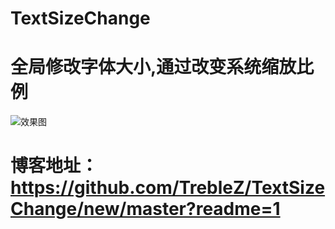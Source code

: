 
# TextSizeChange 
# 全局修改字体大小,通过改变系统缩放比例
![效果图](https://github.com/TrebleZ/TextSizeChange/blob/master/app/src/main/res/mipmap-xhdpi/demo.gif)
# 博客地址：https://github.com/TrebleZ/TextSizeChange/new/master?readme=1
